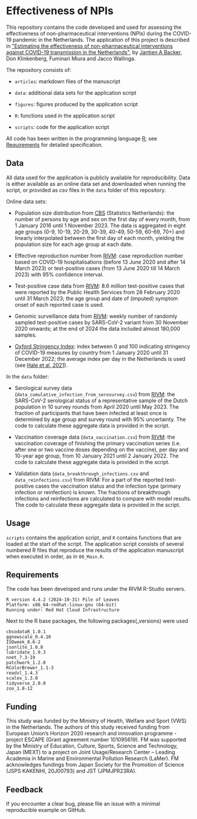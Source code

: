 # Effectiveness of NPIs

This repository contains the code developed and used for assessing the effectiveness of non-pharmaceutical interventions (NPIs) during the COVID-19 pandemic in the Netherlands. The application of this project is described in ["Estimating the effectiveness of non-pharmaceutical interventions against COVID-19 transmission in the Netherlands"](https://nolink), by [Jantien A Backer](mailto:jantien.backer@rivm.nl), Don Klinkenberg, Fuminari Miura and Jacco Wallinga. 

The repository consists of:

* `articles`: markdown files of the manuscript

* `data`: additional data sets for the application script

* `figures`: figures produced by the application script

* `R`: functions used in the application script

* `scripts`: code for the application script

All code has been written in the programming language [R](https://www.r-project.org/about.html); see [Requirements](#requirements) for detailed specification.

## Data

All data used for the application is publicly available for reproducibility. Data is either available as an online data set and downloaded when running the script, or provided as csv files in the `data` folder of this repository.

Online data sets:

* Population size distribution from [CBS](https://opendata.cbs.nl/#/CBS/nl/dataset/83482NED/table?dl=98643) (Statistics Netherlands): the number of persons by age and sex on the first day of every month, from 1 January 2016 until 1 November 2023. The data is aggregated in eight age groups (0-9, 10-19, 20-29, 30-39, 40-49, 50-59, 60-69, 70+) and linearly interpolated between the first day of each month, yielding the population size for each age group at each date.

* Effective reproduction number from [RIVM](https://data.rivm.nl/meta/srv/dut/catalog.search#/metadata/ed0699d1-c9d5-4436-8517-27eb993eab6e): case reproduction number based on COVID-19 hospitalisations (before 13 June 2020 and after 14 March 2023) or test-positive cases (from 13 June 2020 till 14 March 2023) with 95% confidence interval.

* Test-positive case data from [RIVM](https://data.rivm.nl/meta/srv/dut/catalog.search#/metadata/2c4357c8-76e4-4662-9574-1deb8a73f724): 8.6 million test-positive cases that were reported by the Public Health Services from 28 February 2020 until 31 March 2023; the age group and date of (imputed) symptom onset of each reported case is used.

* Genomic surveillance data from [RIVM](https://www.rivm.nl/corona/actueel/virusvarianten): weekly number of randomly sampled test-positive cases by SARS-CoV-2 variant from 30 November 2020 onwards; at the end of 2024 the data included almost 180,000 samples.

* [Oxford Stringency Index](https://github.com/OxCGRT): index between 0 and 100 indicating stringency of COVID-19 measures by country from 1 January 2020 until 31 December 2022; the average index per day in the Netherlands is used (see [Hale et al, 2021](https://doi.org/10.1038/s41562-021-01079-8)).


In the `data` folder:

* Serological survey data (`data_cumulative_infection_from_serosurvey.csv`) from [RIVM](https://www.rivm.nl/pienter-corona-onderzoek): the SARS-CoV-2 serological status of a representative sample of the Dutch population in 10 survey rounds from April 2020 until May 2023. The fraction of participants that have been infected at least once is determined by age group and survey round with 95% uncertainty. The code to calculate these aggregate data is provided in the script.

* Vaccination coverage data (`data_vaccination.csv`) from [RIVM](https://www.rivm.nl/corona/actueel/vaccinatiecijfers): the vaccination coverage of finishing the primary vaccination series (i.e. after one or two vaccine doses depending on the vaccine), per day and 10-year age group, from 10 January 2021 until 2 January 2022. The code to calculate these aggregate data is provided in the script.

* Validation data (`data_breakthrough_infections.csv` and `data_reinfections.csv`) from RIVM: For a part of the reported test-positive cases the vaccination status and the infection type (primary infection or reinfection) is known. The fractions of breakthrough infections and reinfections are calculated to compare with model results. The code to calculate these aggregate data is provided in the script.

## Usage

`scripts` contains the application script, and `R` contains functions that are loaded at the start of the script. The application script consists of several numbered R files that reproduce the results of the application manuscript when executed in order, as in `00_Main.R`.


## <a name = "requirements"></a> Requirements

The code has been developed and runs under the RIVM R-Studio servers.

```
R version 4.4.2 (2024-10-31) Pile of Leaves
Platform: x86_64-redhat-linux-gnu (64-bit)
Running under: Red Hat Cloud Infrastructure
```

Next to the R base packages, the following packages(_versions) were used

```
cbsodataR_1.0.1
ggnewscale_0.4.10
ISOweek_0.6-2
jsonlite_1.8.8
lubridate_1.9.3
nnet_7.3-19
patchwork_1.2.0
RColorBrewer_1.1-3
readxl_1.4.3
scales_1.3.0
tidyverse_2.0.0
zoo_1.8-12
```

## Funding

This study was funded by the Ministry of Health, Welfare and Sport (VWS) in the Netherlands. The authors of this study received funding from European Union’s Horizon 2020 research and innovation programme - project ESCAPE (Grant agreement number 101095619). FM was supported by the Ministry of Education, Culture, Sports, Science and Technology, Japan (MEXT) to a project on Joint Usage/Research Center – Leading Academia in Marine and Environmental Pollution Research (LaMer). FM acknowledges fundings from Japan Society for the Promotion of Science (JSPS KAKENHI, 20J00793) and JST (JPMJPR23RA).

## Feedback

If you encounter a clear bug, please file an issue with a minimal reproducible example on GitHub.

